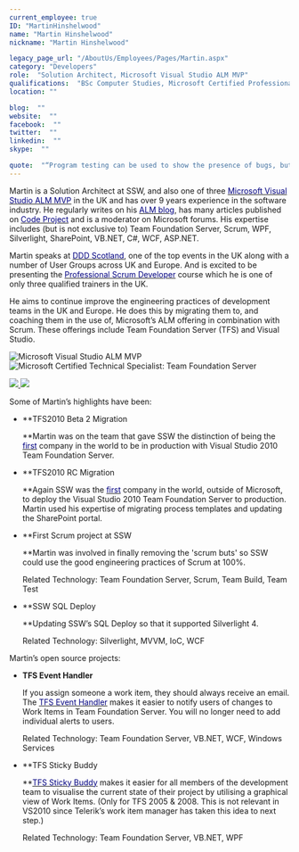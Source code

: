 ```yaml
---
current_employee: true
ID: "MartinHinshelwood"
name: "Martin Hinshelwood"
nickname: "Martin Hinshelwood"

legacy_page_url: "/AboutUs/Employees/Pages/Martin.aspx"
category: "Developers"
role:  "Solution Architect, Microsoft Visual Studio ALM MVP"
qualifications:  "BSc Computer Studies, Microsoft Certified Professional, Microsoft Certified Technical Specialist"
location: ""

blog:  ""
website:  ""
facebook:  ""
twitter:  ""
linkedin:  ""
skype:  ""

quote:  "“Program testing can be used to show the presence of bugs, but never to show their absence!”"
---
```


Martin is a Solution Architect at SSW, and also one of three [<font color="#000080">Microsoft Visual Studio ALM MVP</font>](https://mvp.support.microsoft.com/profile/Martin.Hinshelwood) in the UK and has over 9 years experience in the software industry. He regularly writes on his [<font color="#000080">ALM blog</font>](http://blog.hinshelwood.com/), has many articles published on [<font color="#000080">Code Project</font>](http://www.codeproject.com/Members/Martin-Hinshelwood) and is a moderator on Microsoft forums. His expertise includes (but is not exclusive to) Team Foundation Server, Scrum, WPF, Silverlight, SharePoint, VB.NET, C#, WCF, ASP.NET. 

Martin speaks at [<font color="#000080">DDD Scotland</font>](http://www.developerdeveloperdeveloper.com/scotland2010/Schedule.aspx), one of the top events in the UK along with a number of User Groups across UK and Europe. And is excited to be presenting the [<font color="#000080">Professional Scrum Developer</font>](http://www.ssw.com.au/ssw/Events/Scrum-Training-Course.aspx) course which he is one of only three qualified trainers in the UK. 

He aims to continue improve the engineering practices of development teams in the UK and Europe. He does this by migrating them to, and coaching them in the use of, Microsoft’s ALM offering in combination with Scrum. These offerings include Team Foundation Server (TFS) and Visual Studio.

![Microsoft Visual Studio ALM MVP](http://geekswithblogs.net/images/geekswithblogs_net/hinshelm/5366/o_MVPLogo.png "Microsoft Visual Studio ALM MVP") 
  ![Microsoft Certified Technical Specialist: Team Foundation Server](http://geekswithblogs.net/images/geekswithblogs_net/hinshelm/5366/o_MCTS-TFSLogo.png "Microsoft Certified Technical Specialist: Team Foundation Server") 
   

[![](/AboutUs/Employees/PublishingImages/linkedin.png) 
 ](http://uk.linkedin.com/in/martinhinshelwood)[![](/AboutUs/Employees/PublishingImages/twitter.png) 
 ](http://twitter.com/MrHinsh)

Some of Martin’s highlights have been:

*   **TFS2010 Beta 2 Migration   

    **Martin was on the team that gave SSW the distinction of being the [<font color="#000080">first</font>](http://blog.hinshelwood.com/archive/2009/10/25/deploying-visual-studio-2010-team-foundation-server-beta-2.aspx) company in the world to be in production with Visual Studio 2010 Team Foundation Server. 
*   **TFS2010 RC Migration   

    **Again SSW was the [<font color="#000080">first</font>](http://blog.hinshelwood.com/archive/2010/02/10/upgrading-from-tfs-2010-beta-2-to-tfs-2010-rc.aspx) company in the world, outside of Microsoft, to deploy the Visual Studio 2010 Team Foundation Server to production. Martin used his expertise of migrating process templates and updating the SharePoint portal. 
*   **First Scrum project at SSW   

    **Martin was involved in finally removing the 'scrum buts' so SSW could use the good engineering practices of Scrum at 100%.   

    Related Technology: Team Foundation Server, Scrum, Team Build, Team Test 
*   **SSW SQL Deploy   

    **Updating SSW’s SQL Deploy so that it supported Silverlight 4.  

    Related Technology: Silverlight, MVVM, IoC, WCF 

Martin’s open source projects:

*   **TFS Event Handler**   

    If you assign someone a work item, they should always receive an email. The [<font color="#000080">TFS Event Handler</font>](http://tfseventhandler.codeplex.com/) makes it easier to notify users of changes to Work Items in Team Foundation Server. You will no longer need to add individual alerts to users.   

    Related Technology: Team Foundation Server, VB.NET, WCF, Windows Services 
*   **TFS Sticky Buddy   

    **[<font color="#000080">TFS Sticky Buddy</font>](http://tfsstickybuddy.codeplex.com/) makes it easier for all members of the development team to visualise the current state of their project by utilising a graphical view of Work Items. (Only for TFS 2005 & 2008. This is not relevant in VS2010 since Telerik’s work item manager has taken this idea to next step.)  

    Related Technology: Team Foundation Server, VB.NET, WPF 